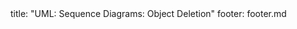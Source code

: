 <frontmatter>
title: "UML: Sequence Diagrams: Object Deletion"
footer: footer.md
</frontmatter>

<include src="unit-inPage-asFlat.md" boilerplate />